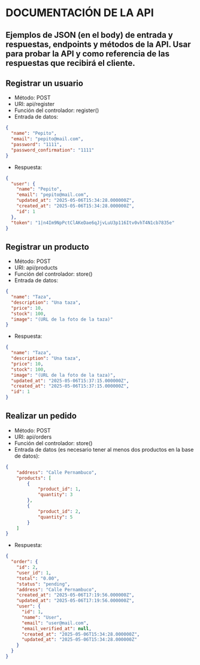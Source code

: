 # DOCUMENTACIÓN DE LA API
Ejemplos de JSON (en el body) de entrada y respuestas, endpoints y métodos de la API. Usar para probar la API y como referencia de las respuestas que recibirá el cliente.
---
## Registrar un usuario
- Método: POST
- URI: api/register
- Función del controlador: register()
- Entrada de datos:
```json
{
  "name": "Pepito",
  "email": "pepito@mail.com",
  "password": "1111",
  "password_confirmation": "1111"
}
```
- Respuesta:
```json
{
  "user": {
    "name": "Pepito",
    "email": "pepito@mail.com",
    "updated_at": "2025-05-06T15:34:28.000000Z",
    "created_at": "2025-05-06T15:34:28.000000Z",
    "id": 1
  },
  "token": "1|n4Im9NpPctClAKeDae6qJjvLuU3p116Itv0vhT4N1cb7835e"
}
```

## Registrar un producto
- Método: POST
- URI: api/products
- Función del controlador: store()
- Entrada de datos:
```json
{
  "name": "Taza",
  "description": "Una taza",
  "price": 10,
  "stock": 100,
  "image": "(URL de la foto de la taza)"
}
```
- Respuesta:
```json
{
  "name": "Taza",
  "description": "Una taza",
  "price": 10,
  "stock": 100,
  "image": "(URL de la foto de la taza)",
  "updated_at": "2025-05-06T15:37:15.000000Z",
  "created_at": "2025-05-06T15:37:15.000000Z",
  "id": 1
}
```

## Realizar un pedido
- Método: POST
- URI: api/orders
- Función del controlador: store()
- Entrada de datos (es necesario tener al menos dos productos en la base de datos):
```json
{
    "address": "Calle Pernambuco",
    "products": [
        {
            "product_id": 1,
            "quantity": 3
        },
        {
            "product_id": 2,
            "quantity": 5
        }
    ]
}
```
- Respuesta:
```json
{
  "order": {
    "id": 2,
    "user_id": 1,
    "total": "0.00",
    "status": "pending",
    "address": "Calle Pernambuco",
    "created_at": "2025-05-06T17:19:56.000000Z",
    "updated_at": "2025-05-06T17:19:56.000000Z",
    "user": {
      "id": 1,
      "name": "User",
      "email": "user@mail.com",
      "email_verified_at": null,
      "created_at": "2025-05-06T15:34:28.000000Z",
      "updated_at": "2025-05-06T15:34:28.000000Z"
    }
  }
}
```
